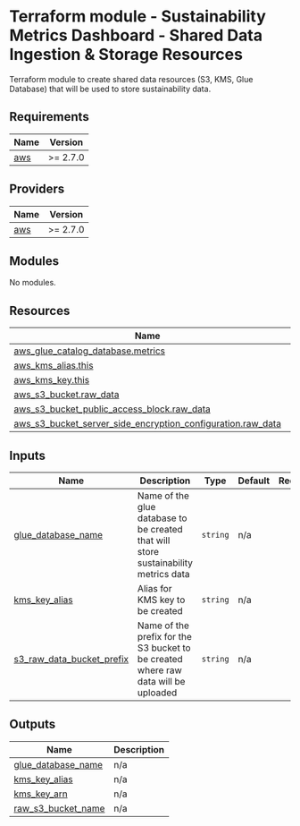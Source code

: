 # Terraform module - Sustainability Metrics Dashboard - Shared Data Ingestion & Storage Resources

Terraform module to create shared data resources (S3, KMS, Glue Database) that will be used to store sustainability data.
## Requirements

| Name | Version |
|------|---------|
| <a name="requirement_aws"></a> [aws](#requirement\_aws) | >= 2.7.0 |

## Providers

| Name | Version |
|------|---------|
| <a name="provider_aws"></a> [aws](#provider\_aws) | >= 2.7.0 |

## Modules

No modules.

## Resources

| Name | Type |
|------|------|
| [aws_glue_catalog_database.metrics](https://registry.terraform.io/providers/hashicorp/aws/latest/docs/resources/glue_catalog_database) | resource |
| [aws_kms_alias.this](https://registry.terraform.io/providers/hashicorp/aws/latest/docs/resources/kms_alias) | resource |
| [aws_kms_key.this](https://registry.terraform.io/providers/hashicorp/aws/latest/docs/resources/kms_key) | resource |
| [aws_s3_bucket.raw_data](https://registry.terraform.io/providers/hashicorp/aws/latest/docs/resources/s3_bucket) | resource |
| [aws_s3_bucket_public_access_block.raw_data](https://registry.terraform.io/providers/hashicorp/aws/latest/docs/resources/s3_bucket_public_access_block) | resource |
| [aws_s3_bucket_server_side_encryption_configuration.raw_data](https://registry.terraform.io/providers/hashicorp/aws/latest/docs/resources/s3_bucket_server_side_encryption_configuration) | resource |

## Inputs

| Name | Description | Type | Default | Required |
|------|-------------|------|---------|:--------:|
| <a name="input_glue_database_name"></a> [glue\_database\_name](#input\_glue\_database\_name) | Name of the glue database to be created that will store sustainability metrics data | `string` | n/a | yes |
| <a name="input_kms_key_alias"></a> [kms\_key\_alias](#input\_kms\_key\_alias) | Alias for KMS key to be created | `string` | n/a | yes |
| <a name="input_s3_raw_data_bucket_prefix"></a> [s3\_raw\_data\_bucket\_prefix](#input\_s3\_raw\_data\_bucket\_prefix) | Name of the prefix for the S3 bucket to be created where raw data will be uploaded | `string` | n/a | yes |

## Outputs

| Name | Description |
|------|-------------|
| <a name="output_glue_database_name"></a> [glue\_database\_name](#output\_glue\_database\_name) | n/a |
| <a name="output_kms_key_alias"></a> [kms\_key\_alias](#output\_kms\_key\_alias) | n/a |
| <a name="output_kms_key_arn"></a> [kms\_key\_arn](#output\_kms\_key\_arn) | n/a |
| <a name="output_raw_s3_bucket_name"></a> [raw\_s3\_bucket\_name](#output\_raw\_s3\_bucket\_name) | n/a |
